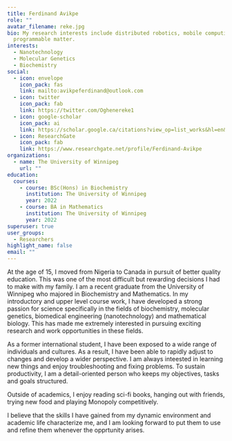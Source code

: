 ```yaml
---
title: Ferdinand Avikpe
role: ""
avatar_filename: reke.jpg
bio: My research interests include distributed robotics, mobile computing and
  programmable matter.
interests:
  - Nanotechnology
  - Molecular Genetics
  - Biochemistry
social:
  - icon: envelope
    icon_pack: fas
    link: mailto:avikpeferdinand@outlook.com
  - icon: twitter
    icon_pack: fab
    link: https://twitter.com/Oghenereke1
  - icon: google-scholar
    icon_pack: ai
    link: https://scholar.google.ca/citations?view_op=list_works&hl=en&user=MXeyvPUAAAAJ
  - icon: ResearchGate
    icon_pack: fab
    link: https://www.researchgate.net/profile/Ferdinand-Avikpe
organizations:
  - name: The University of Winnipeg
    url: ""
education:
  courses:
    - course: BSc(Hons) in Biochemistry
      institution: The University of Winnipeg
      year: 2022
    - course: BA in Mathematics
      institution: The University of Winnipeg
      year: 2022
superuser: true
user_groups:
  - Researchers
highlight_name: false
email: ""
---
```

At the age of 15, I moved from Nigeria to Canada in pursuit of better quality education. This was one of the most difficult but rewarding decisions I had to make with my family. I am a recent graduate from the University of Winnipeg who majored in Biochemistry and Mathematics. In my introductory and upper level course work, I have developed a strong passion for science specifically in the fields of biochemistry, molecular genetics, biomedical engineering (nanotechnology) and mathematical biology. This has made me extremely interested in pursuing exciting research and work opportunities in these fields. 

As a former international student, I have been exposed to a wide range of individuals and cultures. As a result, I have been able to rapidly adjust to changes and develop a wider perspective. I am always inteested in learning new things and enjoy troubleshooting and fixing problems. To sustain productivity, I am a detail-oriented person who keeps my objectives, tasks and goals structured. 

Outside of academics, I enjoy reading sci-fi books, hanging out with friends, trying new food and playing Monopoly competitively.

I believe that the skills I have gained from my dynamic environment and academic life characterize me, and I am looking forward to put them to use and refine them whenever the opprtunity arises.